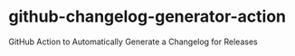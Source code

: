 # github-changelog-generator-action
GitHub Action to Automatically Generate a Changelog for Releases
